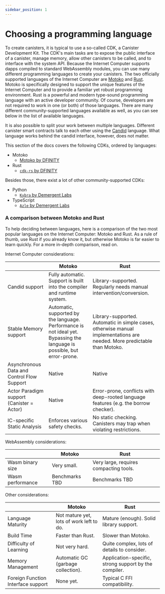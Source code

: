 ```yaml
---
sidebar_position: 1
---
```

# Choosing a programming language

To create canisters, it is typical to use a so-called CDK, a Canister Development Kit.
The CDK's main tasks are to expose the public interface of a canister, manage memory, allow other canisters to be called, and to interface with the system API.
Because the Internet Computer supports dapps compiled to standard WebAssembly modules, you can use many different programming languages to create your canisters.
The two officially supported languages of the Internet Computer are [Motoko](/motoko/main/motoko.md) and [Rust](./rust/index.md).
Motoko is specifically designed to support the unique features of the Internet Computer and to provide a familiar yet robust programming environment.
Rust is a powerful and modern type-sound programming language with an active developer community.
Of course, developers are not required to work in one (or both) of those languages. There are many different community-supported languages available as well, as you can see below in the list of available languages.

It is also possible to split your work between multiple languages. Different canister smart contracts talk to each other using the [Candid](./candid/index.md) language. What language works behind the candid interface, however, does not matter.

This section of the docs covers the following CDKs, ordered by languages:
- Motoko
  - [Motoko by DFINITY](/motoko/main/motoko.md)
- Rust
  - [`cdk-rs` by DFINITY](./rust/index.md)

Besides those, there exist a lot of other community-supported CDKs:
- Python
  - [`Kybra` by Demergent Labs](https://github.com/demergent-labs/kybra)
- TypeScript
  - [`Azle` by Demergent Labs](https://github.com/demergent-labs/azle)

### A comparison between Motoko and Rust

To help deciding between languages, here is a comparison of the two most popular languages on the Internet Computer: Motoko and Rust. As a rule of thumb, use Rust if you already know it, but otherwise Motoko is far easier to learn quickly. For a more in-depth comparison, read on.

Internet Computer considerations:

|                   | Motoko          | Rust        |
|-------------------|-----------------|-------------|
| Candid support | Fully automatic. Support is built into the compiler and runtime system. | Library-supported. Regularly needs manual intervention/conversion. |
| Stable Memory support | Automatic, supported by the language. Performance is not ideal yet. Bypassing the language is possible, but error-prone. | Library-supported. Automatic in simple cases, otherwise manual implementations are needed. More predictable than Motoko. |
| Asynchronous Data and Control Flow Support | Native | Native |
| Actor Paradigm support (Canister = Actor) | Native | Error-prone, conflicts with deep-rooted language features (e.g. the borrow checker). |
| IC-specific Static Analysis | Enforces various safety checks. | No static checking. Canisters may trap when violating restrictions. |

WebAssembly considerations:

|                   | Motoko          | Rust        |
|-------------------|-----------------|-------------|
| Wasm binary size | Very small. | Very large, requires compacting tools. |
| Wasm performance | Benchmarks TBD | Benchmarks TBD |

Other considerations:

|                   | Motoko          | Rust        |
|-------------------|-----------------|-------------|
| Language Maturity | Not mature yet, lots of work left to do. | Mature (enough). Solid library support. |
| Build Time | Faster than Rust. | Slower than Motoko. |
| Difficulty of Learning | Not very hard. | Quite complex, lots of details to consider. |
| Memory Management | Automatic GC (garbage collection). | Application-specific, strong support by the compiler. |
| Foreign Function Interface support | None yet. | Typical C FFI compatibility. |
